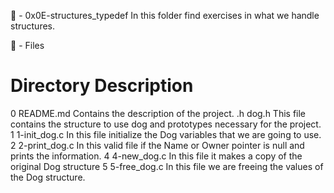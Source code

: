 📁 - 0x0E-structures_typedef
In this folder find exercises in what we handle structures.

📝 - Files

# Directory Description

0 README.md Contains the description of the project.
.h dog.h This file contains the structure to use dog and prototypes necessary for the project.
1 1-init_dog.c In this file initialize the Dog variables that we are going to use.
2 2-print_dog.c In this valid file if the Name or Owner pointer is null and prints the information.
4 4-new_dog.c In this file it makes a copy of the original Dog structure
5 5-free_dog.c In this file we are freeing the values of the Dog structure.

